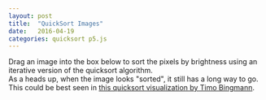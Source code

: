 ```yaml
---
layout: post
title:  "QuickSort Images"
date:   2016-04-19
categories: quicksort p5.js
---
```


Drag an image into the box below to sort the pixels by brightness using an iterative version of the quicksort algorithm.  
As a heads up, when the image looks "sorted", it still has a long way to go. This could be best seen in [this quicksort visualization by Timo Bingmann](https://www.youtube.com/watch?v=8hEyhs3OV1w).

<script src="/libraries/p5.js" type="text/javascript"></script>

<script src="/libraries/p5.dom.js" type="text/javascript"></script>
<script src="/libraries/p5.sound.js" type="text/javascript"></script>
<script src="/libraries/imagesort.js" type="text/javascript"></script>
<div id="container"></div>
